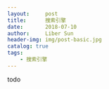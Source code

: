 ```yaml
---
layout:     post
title:      搜索引擎
date:       2018-07-10
author:     Liber Sun
header-img: img/post-basic.jpg
catalog: true
tags:
    - 搜索引擎
---
```


todo